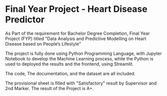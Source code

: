 # Final Year Project - Heart Disease Predictor

As Part of the requirement for Bachelor Degree Completion, Final Year Project (FYP) titled "Data Analysis and Predictive Modelling on Heart Disease based on People’s Lifestyle"

The project is fully done using Python Programming Language, with Jupyter Notebook to develop the Machine Learning process, while the Python is used to deployed the results and the frontend, using Streamlit.

The code, The documentation, and the dataset are all included.

The provisional sheet is filled with "Satisfactory" result by Supervisor and 2nd Marker. The result of the Project is A+.
